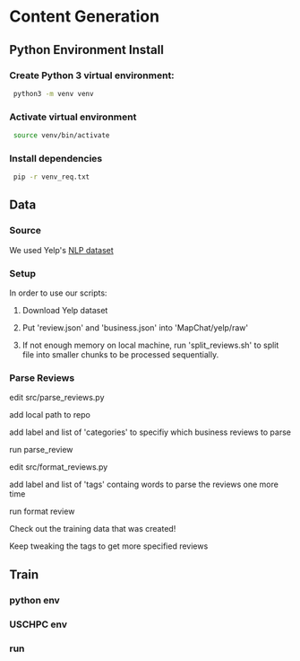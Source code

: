 # Content Generation

## Python Environment Install 

### Create Python 3 virtual environment:
```sh
 python3 -m venv venv
```
### Activate virtual environment
```sh
 source venv/bin/activate
```
### Install dependencies 
```sh
 pip -r venv_req.txt
```


## Data

### Source
We used Yelp's [NLP dataset](https://www.yelp.com/dataset)

### Setup
In order to use our scripts:

 1. Download Yelp dataset

 2. Put 'review.json' and 'business.json' into 'MapChat/yelp/raw'

 3. If not enough memory on local machine, run 'split_reviews.sh' to split file into smaller chunks to be processed sequentially.

### Parse Reviews
edit src/parse_reviews.py

add local path to repo

add label and list of 'categories' to specifiy which business reviews to parse

run parse_review

edit src/format_reviews.py

add label and list of 'tags' containg words to parse the reviews one more time 

run format review

Check out the training data that was created! 

Keep tweaking the tags to get more specified reviews



## Train 

### python env



### USCHPC env


### run